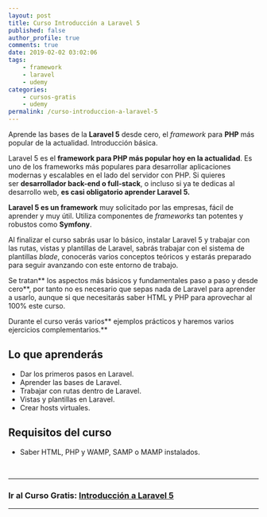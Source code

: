 ```yaml
---
layout: post
title: Curso Introducción a Laravel 5
published: false
author_profile: true
comments: true
date: 2019-02-02 03:02:06
tags:
    - framework
    - laravel
    - udemy
categories:
    - cursos-gratis
    - udemy
permalink: /curso-introduccion-a-laravel-5
---
```

Aprende las bases de la **Laravel 5** desde cero, el _framework_ para **PHP** más popular de la actualidad. Introducción básica.

Laravel 5 es el **framework para PHP más popular hoy en la actualidad**. Es uno de los frameworks más populares para desarrollar aplicaciones modernas y escalables en el lado del servidor con PHP. Si quieres ser **desarrollador back-end o full-stack**, o incluso si ya te dedicas al desarrollo web, **es casi obligatorio aprender Laravel 5.**

**Laravel 5 es un framework** muy solicitado por las empresas, fácil de aprender y muy útil. Utiliza componentes de _frameworks_ tan potentes y robustos como **Symfony**.

Al finalizar el curso sabrás usar lo básico, instalar Laravel 5 y trabajar con las rutas, vistas y plantillas de Laravel, sabrás trabajar con el sistema de plantillas _blade_, conocerás varios conceptos teóricos y estarás preparado para seguir avanzando con este entorno de trabajo.

Se tratan** los aspectos más básicos y fundamentales paso a paso y desde cero**, por tanto no es necesario que sepas nada de Laravel para aprender a usarlo, aunque si que necesitarás saber HTML y PHP para aprovechar al 100% este curso.

Durante el curso verás varios** ejemplos prácticos y haremos varios ejercicios complementarios.**

## Lo que aprenderás

  * Dar los primeros pasos en Laravel.
  * Aprender las bases de Laravel.
  * Trabajar con rutas dentro de Laravel.
  * Vistas y plantillas en Laravel.
  * Crear hosts virtuales.

## Requisitos del curso

  * Saber HTML, PHP y WAMP, SAMP o MAMP instalados.

&nbsp;


  


* * *

### **Ir al Curso Gratis: [Introducción a Laravel 5][1]**

* * *

###

 [1]: https://www.udemy.com/introduccion-a-laravel-5-primeros-pasos-framework-php